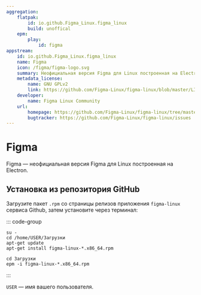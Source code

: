```yaml
---
aggregation: 
    flatpak: 
        id: io.github.Figma_Linux.figma_linux
        build: unoffical
    epm:
        play:
            id: figma
appstream:
    id: io.github.Figma_Linux.figma_linux
    name: Figma
    icon: /figma/figma-logo.svg
    summary: Неофициальная версия Figma для Linux построенная на Electron.
    metadata_license: 
        name: GNU GPLv2
        link: https://github.com/Figma-Linux/figma-linux/blob/master/LICENSE
    developer: 
        name: Figma Linux Community
    url: 
        homepage: https://github.com/Figma-Linux/figma-linux/tree/master
        bugtracker: https://github.com/Figma-Linux/figma-linux/issues
---
```




# Figma

Figma — неофициальная версия Figma для Linux построенная на Electron.

<!--@include: @apps/_parts/install/content-flatpak.md-->
<!--@include: @apps/_parts/warns/unpriveleged-spases.md -->
<!--@include: @apps/_parts/install/content-epm-play.md-->

## Установка из репозитория GitHub

Загрузите пакет `.rpm` со страницы релизов приложения `figma-linux` сервиса Github, затем установите через терминал: 

::: code-group

```shell[apt-get]
su -
cd /home/USER/Загрузки
apt-get update
apt-get install figma-linux-*.x86_64.rpm
```
```shell[epm]
сd Загрузки
epm -i figma-linux-*.x86_64.rpm
```
:::

`USER` — имя вашего пользователя.